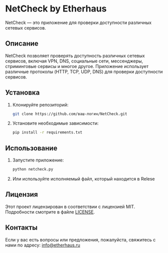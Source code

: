 # NetCheck by Etherhaus

NetCheck — это приложение для проверки доступности различных сетевых сервисов.

## Описание

NetCheck позволяет проверять доступность различных сетевых сервисов, включая VPN, DNS, социальные сети, мессенджеры, стриминговые сервисы и многое другое. Приложение использует различные протоколы (HTTP, TCP, UDP, DNS) для проверки доступности сервисов.

## Установка

1. Клонируйте репозиторий:
    ```bash
    git clone https://github.com/ваш-логин/NetCheck.git
    ```

2. Установите необходимые зависимости:
    ```bash
    pip install -r requirements.txt
    ```

## Использование

1. Запустите приложение:
    ```bash
    python netcheck.py
    ```

2. Или используйте исполняемый файл, который находится в Relese

## Лицензия

Этот проект лицензирован в соответствии с лицензией MIT. Подробности смотрите в файле [LICENSE](LICENSE).

## Контакты

Если у вас есть вопросы или предложения, пожалуйста, свяжитесь с нами по адресу: info@etherhaus.ru
